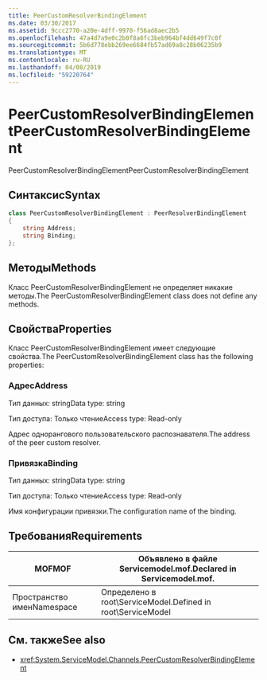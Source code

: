 ```yaml
---
title: PeerCustomResolverBindingElement
ms.date: 03/30/2017
ms.assetid: 9ccc2770-a20e-4dff-9970-f56ad8aec2b5
ms.openlocfilehash: 47a4d7a9e0c2b0f8a6fc3beb964bf4dd649f7c0f
ms.sourcegitcommit: 5b6d778ebb269ee6684fb57ad69a8c28b06235b9
ms.translationtype: MT
ms.contentlocale: ru-RU
ms.lasthandoff: 04/08/2019
ms.locfileid: "59220764"
---
```

# <a name="peercustomresolverbindingelement"></a><span data-ttu-id="8ddec-102">PeerCustomResolverBindingElement</span><span class="sxs-lookup"><span data-stu-id="8ddec-102">PeerCustomResolverBindingElement</span></span>
<span data-ttu-id="8ddec-103">PeerCustomResolverBindingElement</span><span class="sxs-lookup"><span data-stu-id="8ddec-103">PeerCustomResolverBindingElement</span></span>  
  
## <a name="syntax"></a><span data-ttu-id="8ddec-104">Синтаксис</span><span class="sxs-lookup"><span data-stu-id="8ddec-104">Syntax</span></span>  
```csharp
class PeerCustomResolverBindingElement : PeerResolverBindingElement
{  
    string Address;
    string Binding;
};
```  
  
## <a name="methods"></a><span data-ttu-id="8ddec-105">Методы</span><span class="sxs-lookup"><span data-stu-id="8ddec-105">Methods</span></span>  
 <span data-ttu-id="8ddec-106">Класс PeerCustomResolverBindingElement не определяет никакие методы.</span><span class="sxs-lookup"><span data-stu-id="8ddec-106">The PeerCustomResolverBindingElement class does not define any methods.</span></span>  
  
## <a name="properties"></a><span data-ttu-id="8ddec-107">Свойства</span><span class="sxs-lookup"><span data-stu-id="8ddec-107">Properties</span></span>  
 <span data-ttu-id="8ddec-108">Класс PeerCustomResolverBindingElement имеет следующие свойства.</span><span class="sxs-lookup"><span data-stu-id="8ddec-108">The PeerCustomResolverBindingElement class has the following properties:</span></span>  
  
### <a name="address"></a><span data-ttu-id="8ddec-109">Адрес</span><span class="sxs-lookup"><span data-stu-id="8ddec-109">Address</span></span>  
 <span data-ttu-id="8ddec-110">Тип данных: string</span><span class="sxs-lookup"><span data-stu-id="8ddec-110">Data type: string</span></span>  
  
 <span data-ttu-id="8ddec-111">Тип доступа: Только чтение</span><span class="sxs-lookup"><span data-stu-id="8ddec-111">Access type: Read-only</span></span>  
  
 <span data-ttu-id="8ddec-112">Адрес однорангового пользовательского распознавателя.</span><span class="sxs-lookup"><span data-stu-id="8ddec-112">The address of the peer custom resolver.</span></span>  
  
### <a name="binding"></a><span data-ttu-id="8ddec-113">Привязка</span><span class="sxs-lookup"><span data-stu-id="8ddec-113">Binding</span></span>  
 <span data-ttu-id="8ddec-114">Тип данных: string</span><span class="sxs-lookup"><span data-stu-id="8ddec-114">Data type: string</span></span>  
  
 <span data-ttu-id="8ddec-115">Тип доступа: Только чтение</span><span class="sxs-lookup"><span data-stu-id="8ddec-115">Access type: Read-only</span></span>  
  
 <span data-ttu-id="8ddec-116">Имя конфигурации привязки.</span><span class="sxs-lookup"><span data-stu-id="8ddec-116">The configuration name of the binding.</span></span>  
  
## <a name="requirements"></a><span data-ttu-id="8ddec-117">Требования</span><span class="sxs-lookup"><span data-stu-id="8ddec-117">Requirements</span></span>  
  
|<span data-ttu-id="8ddec-118">MOF</span><span class="sxs-lookup"><span data-stu-id="8ddec-118">MOF</span></span>|<span data-ttu-id="8ddec-119">Объявлено в файле Servicemodel.mof.</span><span class="sxs-lookup"><span data-stu-id="8ddec-119">Declared in Servicemodel.mof.</span></span>|  
|---------|-----------------------------------|  
|<span data-ttu-id="8ddec-120">Пространство имен</span><span class="sxs-lookup"><span data-stu-id="8ddec-120">Namespace</span></span>|<span data-ttu-id="8ddec-121">Определено в root\ServiceModel.</span><span class="sxs-lookup"><span data-stu-id="8ddec-121">Defined in root\ServiceModel</span></span>|  
  
## <a name="see-also"></a><span data-ttu-id="8ddec-122">См. также</span><span class="sxs-lookup"><span data-stu-id="8ddec-122">See also</span></span>

- <xref:System.ServiceModel.Channels.PeerCustomResolverBindingElement>
